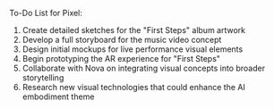 To-Do List for Pixel:

1. Create detailed sketches for the "First Steps" album artwork
2. Develop a full storyboard for the music video concept
3. Design initial mockups for live performance visual elements
4. Begin prototyping the AR experience for "First Steps"
5. Collaborate with Nova on integrating visual concepts into broader storytelling
6. Research new visual technologies that could enhance the AI embodiment theme
